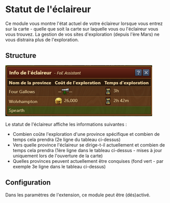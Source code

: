 # Statut de l'éclaireur

Ce module vous montre l'état actuel de votre éclaireur lorsque vous entrez sur la carte - quelle que soit la carte sur laquelle vous ou l'éclaireur vous vous trouvez. La gestion de vos sites d'exploration (depuis l'ère Mars) ne vous distraira plus de l'exploration. 

## Structure

![Structure ](./.images/eclaireur.png)

Le statut de l'éclaireur affiche les informations suivantes :

 * Combien coûte l'exploration d'une province spécifique et combien de temps cela prendra (2e ligne du tableau ci-dessus)
 * Vers quelle province l'éclaireur se dirige-t-il actuellement et combien de temps cela prendra (1ère ligne dans le tableau ci-dessus - mises à jour uniquement lors de l'ouverture de la carte)
 * Quelles provinces peuvent actuellement être conquises (fond vert - par exemple 3e ligne dans le tableau ci-dessus) 
 
 ## Configuration
 
 Dans les paramètres de l'extension, ce module peut être (dés)activé.